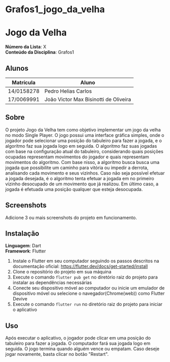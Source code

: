 # Grafos1_jogo_da_velha

# Jogo da Velha

**Número da Lista**: X<br>
**Conteúdo da Disciplina**: Grafos1<br>

## Alunos
|Matrícula | Aluno |
| -- | -- |
| 14/0158278  | Pedro Helias Carlos |
| 17/0069991  |  João Victor Max Bisinotti de Oliveira |

## Sobre 
O projeto Jogo da Velha tem como objetivo implementar um jogo da velha no modo Single Player. O jogo possui uma interface gráfica simples, onde o jogador pode selecionar uma posição do tabuleiro para fazer a jogada, e o algoritmo faz sua jogada logo em seguida. O algoritmo faz suas jogadas com base na configuração atual do tabuleiro, considerando quais posições ocupadas representam movimentos do jogador e quais representam movimentos do algoritmo. Com base nisso, a algoritmo busca busca uma jogada que possibilite um caminho para vitória ou impedir a derrota, analisando cada movimento e seus vizinhos. Caso não seja possível efetuar a jogada desejada, é o algoritmo tenta efetuar a jogada em no primeiro vizinho desocupado de um movimento que já realizou.
Em último caso, a jogada é efetuada uma posição qualquer que esteja desocupada.

## Screenshots
Adicione 3 ou mais screenshots do projeto em funcionamento.

## Instalação 
**Linguagem**: Dart<br>
**Framework**: Flutter<br>

1. Instale o Flutter em seu computador seguindo os passos descritos na documentação oficial: https://flutter.dev/docs/get-started/install
2. Clone o repositório do projeto em sua máquina
3. Execute o comando `flutter pub get` no diretório raiz do projeto para instalar as dependências necessárias
4. Conecte seu dispositivo móvel ao computador ou inicie um emulador de dispositivo móvel ou selecione o navegador(Chrome(web)) como Flutter Devive
5. Execute o comando `flutter run` no diretório raiz do projeto para iniciar o aplicativo


## Uso 
Após executar o aplicativo, o jogador pode clicar em uma posição do tabuleiro para fazer a jogada. O computador fará sua jogada logo em seguida. O jogo termina quando alguém vence ou empatam. Caso deseje jogar novamente, basta clicar no botão "Restart".
